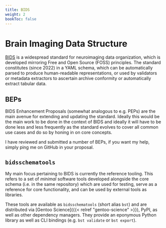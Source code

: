 ```yaml
---
title: BIDS
weight: 2
bookToc: false
---
```


# Brain Imaging Data Structure

[BIDS](https://github.com/bids-standard/bids-specification) is a widespread standard for neuroimaging data organization, which is developed mirroring Free and Open Source (FOSS) principles.
The standard constitutes (since 2022) in a YAML schema, which can be automatically parsed to produce human-readable representations, or used by validators or metadata extractors to ascertain archive conformity or automatically extract tabular data.

## BEPs

BIDS Enhancement Proposals (somewhat analogous to e.g. PEPs) are the main avenue for extending and updating the standard.
Ideally this would be the main work to be done in the context of BIDS and ideally it will have to be done less and less frequently as the standard evolves to cover all common use cases and do so by honing in on core concepts.

I have reviewed and submitted a number of BEPs, if you want my help, simply ping me on GitHub in your proposal.

## `bidsschematools`

My main focus pertaining to BIDS is currently the reference tooling.
This refers to a set of *minimal* software tools developed alongside the core schema (i.e. in the same repository) which are used for testing, serve as a reference for core functionality, and can be used by external tools as libraries.

These tools are available as `bidsschematools` (short alias `bst`) and are distributed via [Gentoo Science]({{< relref "gentoo-science" >}}), PyPI, as well as other dependency managers.
They provide an eponymous Python library as well as CLI bindings (e.g. `bst validate` or `bst export`).
